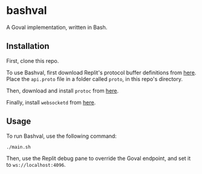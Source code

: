 # bashval

A Goval implementation, written in Bash.

## Installation

First, clone this repo.

To use Bashval, first download Replit's protocol buffer definitions from [here](https://govaldocs.pages.dev/api.proto).
Place the `api.proto` file in a folder called `proto`, in this repo's directory.

Then, download and install `protoc` from [here](https://github.com/protocolbuffers/protobuf/releases/).

Finally, install `websocketd` from [here](https://github.com/joewalnes/websocketd#download).

## Usage

To run Bashval, use the following command:

```bash
./main.sh
```

Then, use the Replit debug pane to override the Goval endpoint, and set it to `ws://localhost:4096`.
